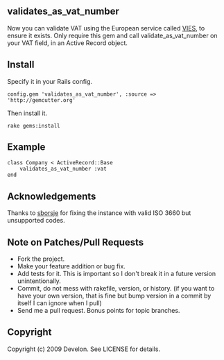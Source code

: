 ## validates_as_vat_number

Now you can validate VAT using the European service called [VIES](http://ec.europa.eu/taxation_customs/vies/viesspec.do), to ensure it exists. Only require this gem and call validate_as_vat_number on your VAT field, in an Active Record object.

## Install 

Specify it in your Rails config.

    config.gem 'validates_as_vat_number', :source => 'http://gemcutter.org'

Then install it.

    rake gems:install

## Example


    class Company < ActiveRecord::Base
    	validates_as_vat_number :vat
    end

## Acknowledgements
Thanks to [sborsje](http://github.com/sborsje) for fixing the instance with valid ISO 3660 but unsupported codes.

## Note on Patches/Pull Requests
 
* Fork the project.
* Make your feature addition or bug fix.
* Add tests for it. This is important so I don't break it in a
  future version unintentionally.
* Commit, do not mess with rakefile, version, or history.
  (if you want to have your own version, that is fine but bump version in a commit by itself I can ignore when I pull)
* Send me a pull request. Bonus points for topic branches.

## Copyright

Copyright (c) 2009 Develon. See LICENSE for details.
